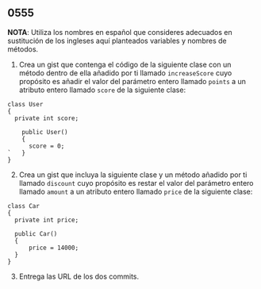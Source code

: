 ## 0555

__NOTA__: Utiliza los nombres en español que consideres adecuados en sustitución de los ingleses aquí planteados variables y nombres de métodos.

1. Crea un gist que contenga el código de la siguiente clase con un método dentro de ella añadido por ti llamado `increaseScore` cuyo propósito es añadir el valor del parámetro entero llamado `points` a un atributo entero llamado `score` de la siguiente clase:

  ```
  class User 
  {
  	private int score;

	  public User()
	  {
	  	score = 0;
`   }
  }
  ```
  
2. Crea un gist que incluya la siguiente clase y un método añadido por ti llamado `discount` cuyo propósito es restar el valor del parámetro entero llamado `amount` a un atributo entero llamado `price` de la siguiente clase:

  ```
  class Car 
  {
  	private int price;

	public Car()
	{
		price = 14000;
	}
  }
  ```
  
3. Entrega las URL de los dos commits.


  
